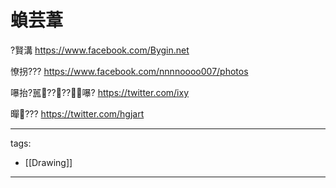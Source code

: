 ﻿---
layout: default
---

# 蝜芸葦

?賢溝
https://www.facebook.com/Bygin.net

憭拐???
https://www.facebook.com/nnnnoooo007/photos

嚗抬?嚚????嚗?
https://twitter.com/ixy

暺???
https://twitter.com/hgjart


---
tags:
  - [[Drawing]]
  
---


